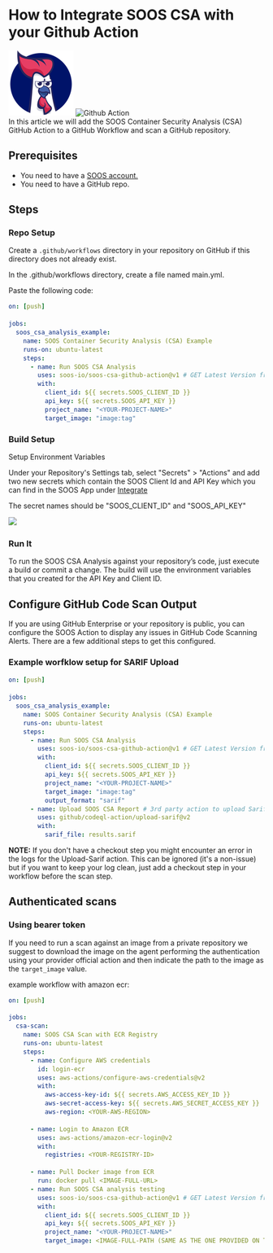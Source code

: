 # How to Integrate SOOS CSA with your Github Action
<div>
<img src="../assets/img/SOOS-Icon.png" alt="SOOS" width="128" height="128">
<img src="../assets/img/github-action.png" alt="Github Action" width="128" height="128">
</div>
In this article we will add the SOOS Container Security Analysis (CSA) GitHub Action to a GitHub Workflow and scan a GitHub repository.

## Prerequisites
- You need to have a [SOOS account.](https://app.soos.io/register)
- You need to have a GitHub repo.

## Steps

### **Repo Setup**

Create a `.github/workflows` directory in your repository on GitHub if this directory does not already exist.

In the .github/workflows directory, create a file named main.yml.

Paste the following code:

``` yaml
on: [push]
 
jobs:
  soos_csa_analysis_example:
    name: SOOS Container Security Analysis (CSA) Example
    runs-on: ubuntu-latest
    steps:
      - name: Run SOOS CSA Analysis
        uses: soos-io/soos-csa-github-action@v1 # GET Latest Version from https://github.com/marketplace/actions/soos-csa
        with:
          client_id: ${{ secrets.SOOS_CLIENT_ID }}
          api_key: ${{ secrets.SOOS_API_KEY }}
          project_name: "<YOUR-PROJECT-NAME>"
      	  target_image: "image:tag"
```


### **Build Setup**

Setup Environment Variables

Under your Repository's Settings tab, select "Secrets" > "Actions" and add two new secrets which contain the SOOS Client Id and API Key which you can find in the SOOS App under [Integrate](https://app.soos.io/integrate/containers)

The secret names should be "SOOS_CLIENT_ID" and "SOOS_API_KEY"

<img src="../assets/img/github-action-envs.png">


### **Run It**

To run the SOOS CSA Analysis against your repository’s code, just execute a build or commit a change. The build will use the environment variables that you created for the API Key and Client ID.

## **Configure GitHub Code Scan Output**

If you are using GitHub Enterprise or your repository is public, you can configure the SOOS Action to display any issues in GitHub Code Scanning Alerts. There are a few additional steps to get this configured.

### **Example worfklow setup for SARIF Upload**

``` yaml
on: [push]
 
jobs:
  soos_csa_analysis_example:
    name: SOOS Container Security Analysis (CSA) Example
    runs-on: ubuntu-latest
    steps:
      - name: Run SOOS CSA Analysis
        uses: soos-io/soos-csa-github-action@v1 # GET Latest Version from https://github.com/marketplace/actions/soos-csa
        with:
          client_id: ${{ secrets.SOOS_CLIENT_ID }}
          api_key: ${{ secrets.SOOS_API_KEY }}
          project_name: "<YOUR-PROJECT-NAME>"
      	  target_image: "image:tag"
          output_format: "sarif"
      - name: Upload SOOS CSA Report # 3rd party action to upload Sarif results to your github repository
        uses: github/codeql-action/upload-sarif@v2
        with:
          sarif_file: results.sarif
```

**NOTE:** If you don't have a checkout step you might encounter an error in the logs for the Upload-Sarif action. This can be ignored (it's a non-issue) but if you want to keep your log clean, just add a checkout step in your workflow before the scan step.


## Authenticated scans

### Using bearer token

If you need to run a scan against an image from a private repository we suggest to download the image on the agent performing the authentication using your provider official action and then indicate the path to the image as the `target_image` value.

example workflow with amazon ecr:

``` yaml
on: [push]

jobs:
  csa-scan:
    name: SOOS CSA Scan with ECR Registry
    runs-on: ubuntu-latest
    steps:
      - name: Configure AWS credentials
        id: login-ecr
        uses: aws-actions/configure-aws-credentials@v2
        with:
          aws-access-key-id: ${{ secrets.AWS_ACCESS_KEY_ID }}
          aws-secret-access-key: ${{ secrets.AWS_SECRET_ACCESS_KEY }}
          aws-region: <YOUR-AWS-REGION>

      - name: Login to Amazon ECR
        uses: aws-actions/amazon-ecr-login@v2
        with:
          registries: <YOUR-REGISTRY-ID>

      - name: Pull Docker image from ECR
        run: docker pull <IMAGE-FULL-URL>
      - name: Run SOOS CSA analysis testing
        uses: soos-io/soos-csa-github-action@v1 # GET Latest Version from https://github.com/marketplace/actions/soos-csa
        with:
          client_id: ${{ secrets.SOOS_CLIENT_ID }}
          api_key: ${{ secrets.SOOS_API_KEY }}
          project_name: "<YOUR-PROJECT-NAME>"
          target_image: <IMAGE-FULL-PATH (SAME AS THE ONE PROVIDED ON THE DOCKER PULL COMMAND)>
```